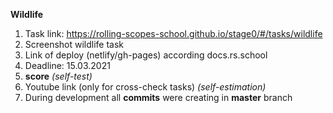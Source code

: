 **Wildlife**

1. Task link: https://rolling-scopes-school.github.io/stage0/#/tasks/wildlife
2. Screenshot wildlife task
3. Link of deploy (netlify/gh-pages) according docs.rs.school
4. Deadline: 15.03.2021
5. **score** *(self-test)*
6. Youtube link (only for cross-check tasks) *(self-estimation)*
7. During development all **commits** were creating in **master** branch